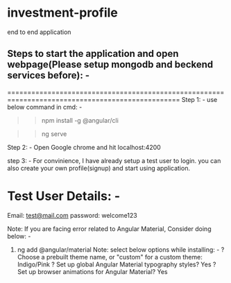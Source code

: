 # investment-profile
end to end application


## Steps to start the application and open webpage(Please setup mongodb and beckend services before): -
=================================================================================================
Step 1: - use below command in cmd: -
>> npm install -g @angular/cli
 
>> ng serve

Step 2: - Open Google chrome and hit localhost:4200

step 3: - For convinience, I have already setup a test user to login. you can also create your own profile(signup) and start using application.

Test User Details: -
==================

Email: test@mail.com
password: welcome123


Note: If you are facing error related to Angular Material, Consider doing below: -
1. ng add @angular/material
   Note: select below options while installing: -
   ? Choose a prebuilt theme name, or "custom" for a custom theme: Indigo/Pink
   ? Set up global Angular Material typography styles? Yes
   ? Set up browser animations for Angular Material? Yes

 
 
